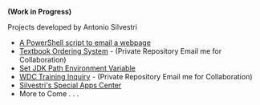 **(Work in Progress)**

Projects developed by Antonio Silvestri 

+ [A PowerShell script to email a webpage](https://github.com/bytecodeman/PowerShell-Email-Webpage)
+ [Textbook Ordering System](https://github.com/bytecodeman/Bookstore-Ordering-System) - (Private Repository Email me for Collaboration)
+ [Set JDK Path Environment Variable](https://github.com/bytecodeman/Set-JDK-Path-Environment-Variable)
+ [WDC Training Inquiry](https://github.com/bytecodeman/WDC-Training-Inquiry) - (Private Repository Email me for Collaboration)
+ [Silvestri's Special Apps Center](https://github.com/bytecodeman/Silvestri-s-Special-Apps-Center)
+ More to Come . . .
